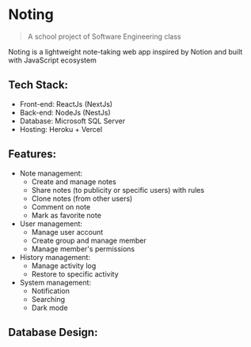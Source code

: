 # Noting

> A school project of Software Engineering class

Noting is a lightweight note-taking web app inspired by Notion and built with JavaScript ecosystem

## Tech Stack:

- Front-end: ReactJs (NextJs)
- Back-end: NodeJs (NestJs)
- Database: Microsoft SQL Server
- Hosting: Heroku + Vercel

## Features:

- Note management:
  - Create and manage notes
  - Share notes (to publicity or specific users) with rules
  - Clone notes (from other users)
  - Comment on note
  - Mark as favorite note
- User management:
  - Manage user account
  - Create group and manage member
  - Manage member's permissions
- History management:
  - Manage activity log
  - Restore to specific activity
- System management:
  - Notification
  - Searching
  - Dark mode

## Database Design:
